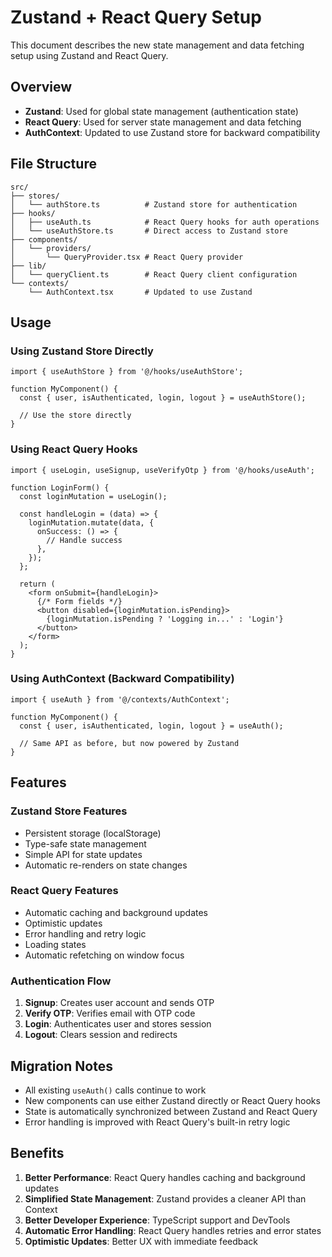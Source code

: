 # Zustand + React Query Setup

This document describes the new state management and data fetching setup using Zustand and React Query.

## Overview

- **Zustand**: Used for global state management (authentication state)
- **React Query**: Used for server state management and data fetching
- **AuthContext**: Updated to use Zustand store for backward compatibility

## File Structure

```
src/
├── stores/
│   └── authStore.ts          # Zustand store for authentication
├── hooks/
│   ├── useAuth.ts            # React Query hooks for auth operations
│   └── useAuthStore.ts       # Direct access to Zustand store
├── components/
│   └── providers/
│       └── QueryProvider.tsx # React Query provider
├── lib/
│   └── queryClient.ts        # React Query client configuration
└── contexts/
    └── AuthContext.tsx       # Updated to use Zustand
```

## Usage

### Using Zustand Store Directly

```tsx
import { useAuthStore } from '@/hooks/useAuthStore';

function MyComponent() {
  const { user, isAuthenticated, login, logout } = useAuthStore();
  
  // Use the store directly
}
```

### Using React Query Hooks

```tsx
import { useLogin, useSignup, useVerifyOtp } from '@/hooks/useAuth';

function LoginForm() {
  const loginMutation = useLogin();
  
  const handleLogin = (data) => {
    loginMutation.mutate(data, {
      onSuccess: () => {
        // Handle success
      },
    });
  };
  
  return (
    <form onSubmit={handleLogin}>
      {/* Form fields */}
      <button disabled={loginMutation.isPending}>
        {loginMutation.isPending ? 'Logging in...' : 'Login'}
      </button>
    </form>
  );
}
```

### Using AuthContext (Backward Compatibility)

```tsx
import { useAuth } from '@/contexts/AuthContext';

function MyComponent() {
  const { user, isAuthenticated, login, logout } = useAuth();
  
  // Same API as before, but now powered by Zustand
}
```

## Features

### Zustand Store Features
- Persistent storage (localStorage)
- Type-safe state management
- Simple API for state updates
- Automatic re-renders on state changes

### React Query Features
- Automatic caching and background updates
- Optimistic updates
- Error handling and retry logic
- Loading states
- Automatic refetching on window focus

### Authentication Flow
1. **Signup**: Creates user account and sends OTP
2. **Verify OTP**: Verifies email with OTP code
3. **Login**: Authenticates user and stores session
4. **Logout**: Clears session and redirects

## Migration Notes

- All existing `useAuth()` calls continue to work
- New components can use either Zustand directly or React Query hooks
- State is automatically synchronized between Zustand and React Query
- Error handling is improved with React Query's built-in retry logic

## Benefits

1. **Better Performance**: React Query handles caching and background updates
2. **Simplified State Management**: Zustand provides a cleaner API than Context
3. **Better Developer Experience**: TypeScript support and DevTools
4. **Automatic Error Handling**: React Query handles retries and error states
5. **Optimistic Updates**: Better UX with immediate feedback
